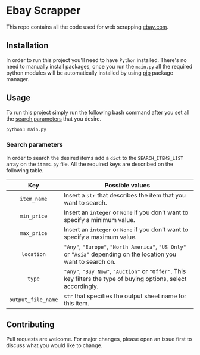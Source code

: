 # Ebay Scrapper

This repo contains all the code used for web scrapping [ebay.com](https://www.ebay.com/).

## Installation
In order to run this project you'll need to have ```Python``` installed.
There's no need to manually install packages, once you run the ```main.py``` all the required python modules will be automatically installed by using [pip](https://pip.pypa.io/en/stable/) package manager.

## Usage

To  run this project simply run the following bash command after you set all the [search parameters](#search-parameters) that you desire.

```bash
python3 main.py
```
### Search parameters
In order to search the desired items add a ```dict``` to the ```SEARCH_ITEMS_LIST``` array on the ```items.py``` file. All the required keys are described on the following table.

| Key         | Possible values|
| :------------------:|---------------|
| ```item_name``` | Insert a ```str``` that describes the item that you want to search.
| ```min_price``` | Insert an ```integer``` or ```None``` if you don't want to specify a minimum value.
| ```max_price``` | Insert an ```integer``` or ```None``` if you don't want to specify a maximum value.
| ```location``` | ```"Any"```, ```"Europe"```, ```"North America"```, ```"US Only"``` or ```"Asia"``` depending on the location you want to search on.
| ```type``` | ```"Any"```, ```"Buy Now"```, ```"Auction"``` or ```"Offer"```. This key filters the type of buying options, select accordingly.
| ```output_file_name``` | ```str``` that specifies the output sheet name for this item.

## Contributing

Pull requests are welcome. For major changes, please open an issue first to discuss what you would like to change.
